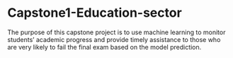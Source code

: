 # Capstone1-Education-sector
The purpose of this capstone project is to use machine learning to monitor students’ academic progress and provide timely assistance to those who are very likely to fail the final exam based on the model prediction.  
